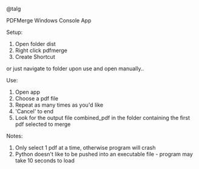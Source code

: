 @talg

PDFMerge Windows Console App


Setup:

1) Open folder dist
2) Right click pdfmerge
3) Create Shortcut

or just navigate to folder upon use and open manually..


Use:

1) Open app
2) Choose a pdf file
3) Repeat as many times as you'd like
4) 'Cancel' to end
5) Look for the output file combined_pdf in the folder containing the first pdf selected to merge


Notes:

1) Only select 1 pdf at a time, otherwise program will crash
2) Python doesn't like to be pushed into an executable file - program may take 10 seconds to load
